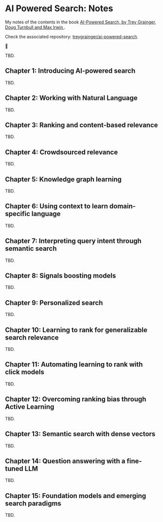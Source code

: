 # AI Powered Search: Notes

My notes of the contents in the book [AI-Powered Search, by Trey Grainger, Doug Turnbull and Max Irwin ](https://www.manning.com/books/ai-powered-search).

Check the associated repository: [treygrainger/ai-powered-search](https://github.com/treygrainger/ai-powered-search).

:construction:

TBD.

## Chapter 1: Introducing AI-powered search

TBD.

## Chapter 2: Working with Natural Language

TBD.

## Chapter 3: Ranking and content-based relevance

TBD.

## Chapter 4: Crowdsourced relevance

TBD.

## Chapter 5: Knowledge graph learning

TBD.

## Chapter 6: Using context to learn domain-specific language

TBD.

## Chapter 7: Interpreting query intent through semantic search

TBD.

## Chapter 8: Signals boosting models

TBD.

## Chapter 9: Personalized search

TBD.

## Chapter 10: Learning to rank for generalizable search relevance

TBD.

## Chapter 11: Automating learning to rank with click models

TBD.

## Chapter 12: Overcoming ranking bias through Active Learning

TBD.

## Chapter 13: Semantic search with dense vectors

TBD.

## Chapter 14: Question answering with a fine-tuned LLM

TBD.

## Chapter 15: Foundation models and emerging search paradigms

TBD.
